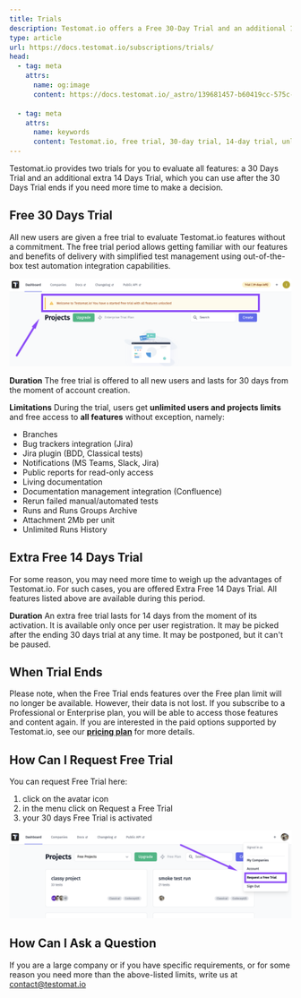 ```yaml
---
title: Trials
description: Testomat.io offers a Free 30-Day Trial and an additional 14-Day Trial for users to explore all features, including test automation, Jira integration, and notifications. Both trials allow unlimited users and projects, with full access to tools like branching, public reports, and rerun options. The 14-day extension is available after the initial trial period if more time is needed to evaluate the platform.
type: article
url: https://docs.testomat.io/subscriptions/trials/
head:
  - tag: meta
    attrs:
      name: og:image
      content: https://docs.testomat.io/_astro/139681457-b60419cc-575c-4958-90b1-55bdeba2d3bd.UdrYqNwE_1NHlqV.webp
      
  - tag: meta
    attrs:
      name: keywords
      content: Testomat.io, free trial, 30-day trial, 14-day trial, unlimited users, test management, test automation, Jira integration, public reports, QA tools
---
```


Testomat.io provides two trials for you to evaluate all features: a 30 Days Trial and an additional extra 14 Days Trial, which you can use after the 30 Days Trial ends if you need more time to make a decision.

## Free 30 Days Trial

All new users are given a free trial to evaluate Testomat.io features without a commitment. The free trial period allows getting familiar with our features and benefits of delivery with simplified test management using out-of-the-box test automation integration capabilities.

![image](./images/135104795-40c1a6e9-59b4-4265-a200-f604b9979391.png)

**Duration**
The free trial is offered to all new users and lasts for 30 days from the moment of account creation.

**Limitations**
During the trial, users get **unlimited users and projects limits** and free access to **all features** without exception, namely:

- Branches
- Bug trackers integration (Jira)
- Jira plugin (BDD, Classical tests)
- Notifications (MS Teams, Slack, Jira)
- Public reports for read-only access
- Living documentation
- Documentation management integration (Confluence)
- Rerun failed manual/automated tests
- Runs and Runs Groups Archive
- Attachment 2Mb per unit
- Unlimited Runs History 

## Extra Free 14 Days Trial

For some reason, you may need more time to weigh up the advantages of Testomat.io. For such cases, you are offered Extra Free 14 Days Trial. All features listed above are available during this period.

**Duration**
An extra free trial lasts for 14 days from the moment of its activation. It is available only once per user registration. It may be picked after the ending 30 days trial at any time. It may be postponed, but it can't be paused. 

## When Trial Ends

Please note, when the Free Trial ends features over the Free plan limit will no longer be available. However, their data is not lost. If you subscribe to a Professional or Enterprise plan, you will be able to access those features and content again. If you are interested in the paid options supported by Testomat.io, see our [**pricing plan**](https://testomat.io/pricing/) for more details. 

## How Can I Request Free Trial

You can request Free Trial here:

1. click on the avatar icon 
2. in the menu click on Request a Free Trial 
3. your 30 days Free Trial is activated 

![image](./images/139681457-b60419cc-575c-4958-90b1-55bdeba2d3bd.png)

## How Can I Ask a Question
 
If you are a large company or if you have specific requirements, or for some reason you need more than the above-listed limits, write us at contact@testomat.io
